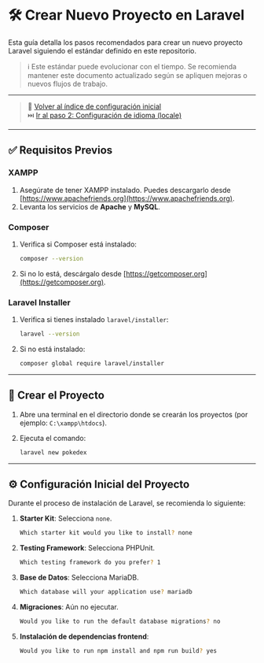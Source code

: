 # 🛠️ Crear Nuevo Proyecto en Laravel

Esta guía detalla los pasos recomendados para crear un nuevo proyecto Laravel siguiendo el estándar definido en este repositorio.

> ℹ️ Este estándar puede evolucionar con el tiempo. Se recomienda mantener este documento actualizado según se apliquen mejoras o nuevos flujos de trabajo.

---

> 🔗 [Volver al índice de configuración inicial](./index.md)  
> ⏭️ [Ir al paso 2: Configuración de idioma (locale)](./locale.md)

---

## ✅ Requisitos Previos

### XAMPP

1. Asegúrate de tener XAMPP instalado. Puedes descargarlo desde [https://www.apachefriends.org](https://www.apachefriends.org).
2. Levanta los servicios de **Apache** y **MySQL**.

### Composer

1. Verifica si Composer está instalado:

   ```bash
   composer --version
   ```

2. Si no lo está, descárgalo desde [https://getcomposer.org](https://getcomposer.org).

### Laravel Installer

1. Verifica si tienes instalado `laravel/installer`:

   ```bash
   laravel --version
   ```

2. Si no está instalado:

   ```bash
   composer global require laravel/installer
   ```

---

## 🚀 Crear el Proyecto

1. Abre una terminal en el directorio donde se crearán los proyectos (por ejemplo: `C:\xampp\htdocs`).
2. Ejecuta el comando:

   ```bash
   laravel new pokedex
   ```

---

## ⚙️ Configuración Inicial del Proyecto

Durante el proceso de instalación de Laravel, se recomienda lo siguiente:

1. **Starter Kit**: Selecciona `none`.

   ```bash
   Which starter kit would you like to install? none
   ```

2. **Testing Framework**: Selecciona PHPUnit.

   ```bash
   Which testing framework do you prefer? 1
   ```

3. **Base de Datos**: Selecciona MariaDB.

   ```bash
   Which database will your application use? mariadb
   ```

4. **Migraciones**: Aún no ejecutar.

   ```bash
   Would you like to run the default database migrations? no
   ```

5. **Instalación de dependencias frontend**:

   ```bash
   Would you like to run npm install and npm run build? yes
   ```
